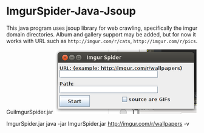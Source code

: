 # ImgurSpider-Java-Jsoup
This java program uses jsoup library for web crawling, specifically the imgur domain directories.
Album and gallery support may be added, but for now it works with URL such as `http://imgur.com/r/cats`, `http://imgur.com/r/pics`.

GuiImgurSpider.jar
![Alt text](/imgurSpider.png?raw=true "GuiImgurSpider.jar")

ImgurSpider.jar
java -jar ImgurSpider.jar http://imgur.com/r/wallpapers -v

